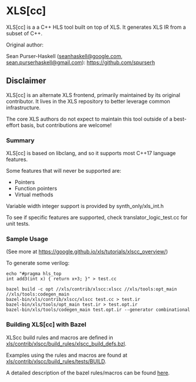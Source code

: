 # XLS[cc]

XLS[cc] is a a C++ HLS tool built on top of XLS. It generates XLS IR from a
subset of C++.

Original author:

Sean Purser-Haskell (seanhaskell@google.com, sean.purserhaskell@gmail.com):
https://github.com/spurserh

## Disclaimer

XLS[cc] is an alternate XLS frontend, primarily maintained by its original
contributor. It lives in the XLS repository to better leverage common
infrastructure.

The core XLS authors do not expect to maintain this tool outside of a
best-effort basis, but contributions are welcome!

### Summary

XLS[cc] is based on libclang, and so it supports most C++17 language features.

Some features that will never be supported are:

- Pointers
- Function pointers
- Virtual methods

Variable width integer support is provided by synth_only/xls_int.h

To see if specific features are supported, check translator_logic_test.cc for
unit tests.

### Sample Usage

(See more at https://google.github.io/xls/tutorials/xlscc_overview/)

To generate some verilog:

```console
echo "#pragma hls_top
int add3(int x) { return x+3; }" > test.cc

bazel build -c opt //xls/contrib/xlscc:xlscc //xls/tools:opt_main //xls/tools:codegen_main
bazel-bin/xls/contrib/xlscc/xlscc test.cc > test.ir
bazel-bin/xls/tools/opt_main test.ir > test.opt.ir
bazel-bin/xls/tools/codegen_main test.opt.ir --generator combinational
```

### Building XLS[cc] with Bazel

XLScc build rules and macros are defined in
[xls/contrib/xlscc/build_rules/xlscc_build_defs.bzl](https://github.com/google/xls/tree/main/xls/contrib/xlscc/build_rules/xlscc_build_defs.bzl).

Examples using the rules and macros are found at
[xls/contrib/xlscc/build_rules/tests/BUILD](https://github.com/google/xls/tree/main/xls/contrib/xlscc/build_rules/tests/BUILD).

A detailed description of the bazel rules/macros can be found
[here](bazel_rules_macros.md).
